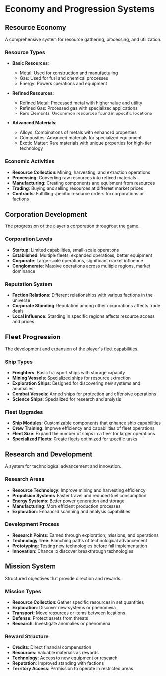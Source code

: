 # Economy and Progression Systems

## Resource Economy

A comprehensive system for resource gathering, processing, and utilization.

### Resource Types

- **Basic Resources**:
  - Metal: Used for construction and manufacturing
  - Gas: Used for fuel and chemical processes
  - Energy: Powers operations and equipment

- **Refined Resources**:
  - Refined Metal: Processed metal with higher value and utility
  - Refined Gas: Processed gas with specialized applications
  - Rare Elements: Uncommon resources found in specific locations

- **Advanced Materials**:
  - Alloys: Combinations of metals with enhanced properties
  - Composites: Advanced materials for specialized equipment
  - Exotic Matter: Rare materials with unique properties for high-tier technology

### Economic Activities

- **Resource Collection**: Mining, harvesting, and extraction operations
- **Processing**: Converting raw resources into refined materials
- **Manufacturing**: Creating components and equipment from resources
- **Trading**: Buying and selling resources at different market prices
- **Contracts**: Fulfilling specific resource orders for corporations or factions

## Corporation Development

The progression of the player's corporation throughout the game.

### Corporation Levels

- **Startup**: Limited capabilities, small-scale operations
- **Established**: Multiple fleets, expanded operations, better equipment
- **Corporate**: Large-scale operations, significant market influence
- **Conglomerate**: Massive operations across multiple regions, market dominance

### Reputation System

- **Faction Relations**: Different relationships with various factions in the universe
- **Corporate Standing**: Reputation among other corporations affects trade deals
- **Local Influence**: Standing in specific regions affects resource access and prices

## Fleet Progression

The development and expansion of the player's fleet capabilities.

### Ship Types

- **Freighters**: Basic transport ships with storage capacity
- **Mining Vessels**: Specialized ships for resource extraction
- **Exploration Ships**: Designed for discovering new systems and anomalies
- **Combat Vessels**: Armed ships for protection and offensive operations
- **Science Ships**: Specialized for research and analysis

### Fleet Upgrades

- **Ship Modules**: Customizable components that enhance ship capabilities
- **Crew Training**: Improve efficiency and capabilities of fleet operations
- **Fleet Size**: Expand the number of ships in a fleet for larger operations
- **Specialized Fleets**: Create fleets optimized for specific tasks

## Research and Development

A system for technological advancement and innovation.

### Research Areas

- **Resource Technology**: Improve mining and harvesting efficiency
- **Propulsion Systems**: Faster travel and reduced fuel consumption
- **Energy Systems**: Better power generation and storage
- **Manufacturing**: More efficient production processes
- **Exploration**: Enhanced scanning and analysis capabilities

### Development Process

- **Research Points**: Earned through exploration, missions, and operations
- **Technology Tree**: Branching paths of technological advancement
- **Prototyping**: Testing new technologies before full implementation
- **Innovation**: Chance to discover breakthrough technologies

## Mission System

Structured objectives that provide direction and rewards.

### Mission Types

- **Resource Collection**: Gather specific resources in set quantities
- **Exploration**: Discover new systems or phenomena
- **Transport**: Move resources or items between locations
- **Defense**: Protect assets from threats
- **Research**: Investigate anomalies or phenomena

### Reward Structure

- **Credits**: Direct financial compensation
- **Resources**: Valuable materials as rewards
- **Technology**: Access to new equipment or research
- **Reputation**: Improved standing with factions
- **Territory Access**: Permission to operate in restricted areas 